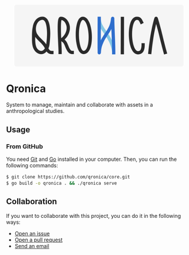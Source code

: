 <p align="center">
  <img width="460" src="assets/qronica_logotype.png">
</p>

# Qronica
System to manage, maintain and collaborate with assets in a anthropological studies.

## Usage

### From GitHub
You need [Git](https://git-scm.com) and [Go](https://go.dev) installed in your computer. Then, you can run the following commands:

```bash
$ git clone https://github.com/qronica/core.git
$ go build -o qronica . && ./qronica serve
```

## Collaboration
If you want to collaborate with this project, you can do it in the following ways:

- [Open an issue](https://github.com/qronica/core/issues/new)
- [Open a pull request](https://github.com/qronica/core/compare)
- [Send an email](mailto:bregy@minsky.cc)
